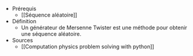 - Prérequis
	- [[Séquence aléatoire]]
- Définition
	-	Un générateur de Mersenne Twister est une méthode pour obtenir une séquence aléatoire.
- Sources
	-	[[Computation physics problem solving with python]]